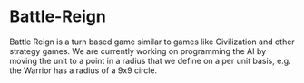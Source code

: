 # Battle-Reign

Battle Reign is a turn based game similar to games like Civilization and other strategy games.
We are currently working on programming the AI by moving the unit to a point in a radius that we define on a per unit basis,
e.g. the Warrior has a radius of a 9x9 circle.
